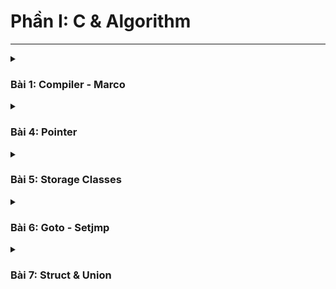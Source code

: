 # Phần I: C & Algorithm
---

<details>
  <summary><h3>Bài 1: Compiler - Marco</h3></summary>

IDE gồm: `Dev-C++, VS Code(đã cài Extensions), Arduino IDE, KeilC, STM32CubeIDE,...`

- Editor: Phần mềm soạn thảo.

- Complier: Trình biên dịch, chuyển đổi ngôn ngữ bậc cao sang ngôn ngữ máy.

## I. Quá trình Compiler
Gồm 4 bước chính:

- Tiền xử lý (Preprocessor).

- Compiler.

- Asembler.

- Linker.

### 1. Tiền xử lý (Preprocessor)
(Chuyển file a.c, file b.h thành file main.i)

`gcc -E main.c -o main.i`

> Copy toàn bộ mã nguồn vào file main.i
>
> Xóa comment.
>
> Macro `#define` thì bị thay thế bằng đối tượng khác, còn lại giữ nguyên.

### 2. Complier
(chuyển file main.i thành file main.s)

`gcc -S main.i -o main.s`

> Tạo ra file hợp ngữ (file Assembly).
>
> Thao tác trên RAM mượt mà hơn.

### 3. Assembler
(chuyển file main.s thành file main.o)

`gcc -c main.s -o main.o`

> Mã nguồn chuyển thành các đoạn mã 0 1 (ngôn ngữ máy).
>
> Nếu code trên VDK thì chương trình lưu vào bộ nhớ Flash.

### 4. Linker
(Liên kết các file main.o, build lại thành file main.exe)

`gcc main.o test.o -o main`

`./main`

## II. Marcro

> Macro là những từ chỉ thông tin xử lý, xảy ra ở quá trình tiền xử lý `#include`, `#define`, `#ifndef`, `#if`,...

### 1. Macro chỉ thị bao hàm tệp

- #include< >: Tìm file trong thư mục cài đặt.

- #include" ": Tìm file trong thư mục hiện tại.

### 2. Macro chỉ thị định nghĩa

- #define: Định nghĩa 1 đối tượng(biến, hàm, mảng)

_VD1: Define trên nhiều dòng_ 

```c
  #define CREATE_FUNC(name_func, cmd) \
  void name_func(){                   \
    printf(cmd);                      \
  }                                   \
```

- #undef: Xóa định nghĩa #define

#### 3 toán tử macro #define

- ##: Nối các chuỗi

_VD2:_

```c
  #define CREATE_VAR(name)    \
  int int_##name              \
  double double_##name        \

  int main(int argc, char const *argv[])
  {
    CREATE_VAR(abd);   // Kết quả: int int_abd double double_abd;

    return 0;
  }  
```

- #: Chuẩn hóa lên chuỗi
_VD3_
```c
  #define CREATE_STRING(cmd) printf(#cmd)

  int main(int argc, char const *argv[])
  {
    CREATE_STRING(123abc); // Kết quả: printf("123abc")

    return 0;
  }  
```

- Macro Variadic: Cho phép 1 hàm có thể nhận số lượng tham số truyền vào không xác định.
```c
#define sum(...) __VA_ARGS__
```

_VD4: Tính tổng với số lượng số bất kỳ (1 sum)_
```c
  #define sum(...) __VA_ARGS__  \
  int arr[] = {__VA_ARGS__, 0}; \
  int tong = 0;                 \
  int i = 0;                    \
  while (arr[i] !=0){           \
    tong += arr[i];             \
    i++;                        \
  }                             \
  printf("Tong = %d\n", tong); 

int main(int argc, char const *argv[])
  {
    sum(1,2);
    return 0;
  }  
```
_(Nhiều sum)_
```c
#include <stdio.h>

#define sum(...)                    \
do {                                \
    int arr[] = {__VA_ARGS__, 0};   \
    int tong = 0;                   \
    int i = 0;                      \
    while (arr[i] != 0) {           \
        tong += arr[i];             \
        i++;                        \
    }                               \
    printf("Tong = %d\n", tong);     \
} while (0)                         

int main(int argc, char const *argv[])
{
    sum(1, 2);
    sum(1, 2, 3);
    sum(1, 3, 5, 7, 9, 12, 15);

    return 0;
}                        
```

- `__VA_ARGS__`: Là những giá trị đưa vào mảng.

- `0`: Dấu hiệu kết thúc chuỗi, vòng lặp sẽ dừng khi gặp số 0.

- **Tại sao sử dụng do...while(0)?**

  > Giả sử không có `do...while(0)`, thì khi gọi `sum()` lần 2 thì nó sẽ tạo 2 mảng `arr[]` thêm 2 lần. Tạo thành 2 biến cục bộ bị trùng tên trong main -> Bị lỗi.
  >
  > Khi sử dụng `do...while(0)` nó giống như 1 cái hàm, `int arr` trở thành biến cục bộ trong 1 hàm. Khi gọi `sum()` 2 lần thì nó trở thành 2 biến cục bộ trong hàm `do...while` -> Không bị mâu thuẫn.


### 3. Macro chỉ thị biên dịch có điều kiện

- #ifdef, #ifndef: Kiểm tra xem 1 macro có định nghĩa hay chưa

  - #ifdef: Nếu đã định nghĩa -->> thực thi chương trình
 
  - #ifndef: Nếu chưa định nghĩa -->> thì định nghĩa --> thực thi

  -> Kết thúc: #endif

- #if, #else, #elif: đây là các macro kiểm tra điều kiện giống (if-else-else if)

## SỬ DỤNG MACRO VÀ FUNCTION CÓ GÌ KHÁC NHAU? 

- Function: Không cấp phát bộ nhớ, vì có bộ nhớ riêng, tốc độ châm, đầu tiên lưu vào stack --> lấy vào địa

- Macro: Tốn bộ nhớ chương trình, để khởi tạo và lưu lại, tốc độ nhanh hơn--> bộ đếm chương trình tuần tự

</details>

<details>
  <summary><h3>Bài 4: Pointer</h3></summary>

> Con trỏ là 1 biến, không dùng lưu giá trị mà nó dùng để lưu địa chỉ của 1 đối tượng(biến, hàm, mảng,...)

_Sự khác nhau biến & con trỏ:_

  |                   | `int var = 0;`     | `int *ptr = &var;` |
  |-------------------|-----------------------|---------------------------|
  | **Address**       | `0x01 0x02 0x03 0x04`(Vùng địa chỉ)  | `0xc1` `0xc2` `0xc3` `0xc4` `0xc5`...`0xc8`                  |
  | **Value**         | `0b00..00`(Số cụ thể)             | `0x01` `0x02` `0x03` `0x04` `0x00`...`0x00` (Vùng địa chỉ)                     |

  - `0b00000000(MSB) 00000000 00000000 00000000(LSB)`: LSB(Địa chỉ bắt đầu-Thấp nhất) -> MSB-Cao nhất

## 0. Cách sử dụng Pointer

- **Khai báo con trở**
```c
  int *ptr_int;       // con trỏ đến kiểu int
  char *ptr_char;     // con trỏ đến kiểu char
  float *ptr_float;   // con trỏ đến kiểu float
```

- **Lấy địa chỉ của biến**
```c
  int x = 10;
  int *ptr_x = &x;  // ptr_x chứa địa chỉ của x
```
- **Truy cập giá trị (giải tham chiếu - dereference)**
```c
  int y = *ptr_x    // y sẽ bằng giá trị của x
  ptr_x = &x;
  *ptr_x = *(0x01) = 10;
```

## 1. Kích thước của Con trỏ
- Phụ thuộc vào kiến trúc của máy tinh và trình biên dịch.
_VD:_ Laptop 64bit --> 8byte

- Trên MCU phụ thuộc vào kiến thúc vi xử lý.
_VD:_  STM32/32bit --> 4byte

       STM8/8bit   --> 1byte

```c
  #include <stdio.h>

  int main()
  {
    printf("Sizeof pointer: %d bytes\n", sizeof(int*)); // 8byte
    printf("Sizeof pointer: %d bytes\n", sizeof(short*)); // 8
    printf("Sizeof pointer: %d bytes\n", sizeof(float*)); // 8
    printf("Sizeof pointer: %d bytes\n", sizeof(double*)); // 8
    return 0;
  }
```
## 2. Regular Pointer(Con trỏ với biến)

> Kiểu dữ liệu(short, int, float, double,...) ảnh hưởng đến việc truy xuất giá trị, quyết định đọc bao nhiêu byte trong vùng nhớ.

_VD: (Lấy ở đầu bài)_
```c
  int var = 10;
  int *ptr = &var;
```
  - Address:  0xc1 0xc2 0xc3 0xc4 0xc5 ... 0xc8 (8byte)

  - Value:    0x01 0x02 0x03 0x04 0x00 ... 0x00 (int-4byte)
              (LSB -> MSB)

  - Nếu `double` 0x01 0x02 0x03 0x04 0x05 ... 0x08  

## 3. Array Pointer(Con trỏ mảng)

> Vùng nhớ câp phát cho mảng phụ thuộc vào (số lượng) * (kiểu dữ liệu)
  ```c
  #include<stdio.h>
    
  int main(){
    int arr[] = {1, 2, 3, 4, 5}; // Số lượng * sizeof(int) = 20byte

    int n = (sizeof(arr)/sizeof(arr[0])); // Tính số lượng

    int *ptr = arr; // mảng thì không cần dấu '&'

    // ptr:    vùng địa chỉ phần tử đầu tiên 0
    // ptr+1:  vùng địa chỉ phần tử thứ 1
    // ptr+2:  vùng địa chỉ phần tử thứ 2
    
    // ptr + i.sizeof(data_type)
    for (int i = 0; i < n; i++)
    {
        printf("Địa chir = %p - Giá trị: %d\n", ptr+i, *(ptr+i)); // Giải tham chiếu tìm giá trị
    }

    return 0;
  }
```


## 4. Void Pointer
> Là 1 biến, có thể trỏ đến bất kỳ địa chỉ có kiểu dữ liệu nào cũng được, nó không quan tâm các kiểu dữ liệu như (char, int, float, double,...).

- Ưu điểm: Tại địa chỉ trỏ đến có thể đọc và thay đổi giá trị, với điều kiện phải ép kiểu con trỏ void.

```c
  void * ptr; //Khai bao con tro Void
```
- _VD1: Xuất giá trị kiểu int, char._

```c
  #include <stdio.h>

  int main(int argc, char const *argv[]){
      void *ptr;

      int a = 10;
      ptr = &a;
      printf("Dia chi: %p, Gia tri: %d\n", ptr, *(int*)(ptr));

      char c = 'C';
      ptr = &c;
      printf("Dia chi: %p, Gia tri: %c\n", ptr, *(char*)(ptr));
  }
```

## 5. Function Pointer
> Là 1 biến, có thể trỏ đến địa chỉ của 1 hàm có kiểu dữ liệu cụ thể.
>
>Đây là biến giữ địa chỉ của hàm, mỗi thời điểm chỉ trỏ 1 hàm.

- Thông thường sử dụng theo 2 cách:
    - Là tham số truyền vào của 1 hàm.
    - Lưu trữ địa chỉ của 1 hàm. 

```c
   void (*func_ptr)(int, int);  // Khai bao con tro
```

- _VD2: Tổng, hiệu, tích, thương._

```c
  #include<stdio.h>

  void tong(int a, int b){
      printf("%d + %d = %d\n",a ,b, a + b); 
  }
  void hieu(int a, int b){
      printf("%d - %d = %d\n",a ,b, a - b); 
  }
  void tich(int a, int b){
      printf("%d * %d = %d\n",a ,b, a * b); 
  }
  void thuong(int a, int b){
      printf("%d / %d = %d\n",a ,b, a / b);
  }

  int main(int argc, char *argv[]) {
  int a = 10, b = 5;

  //Khai bao mang con tro Ham
  void (*cal[])(int, int) = {tong, hieu, tich, thuong};
  for (int i = 0; i < 4; i++) {
      cal[i](a, b);
  }
```

## 6. Pointer to Constant(Con trỏ hằng)

> Khi trỏ đến 1 địa chỉ, không thể thay đổi đc giá trị tại địa chỉ đó (chỉ có thể đọc và không thể thay đổi).
>
> Có thể trỏ đến nhiều địa chỉ khác nhau.

```c
  int const *ptr_const;
  const int *ptr_const;
```

- _VD3:_
```c
  #include<stdio.h>

  int a = 10;
  int b = 3; //Khai bao ptr_const cua b duoc.
  const int *ptr_const = &a;

  int main(int argc, char const *argv[])
  {
    printf("%p\n", ptr_const);
    printf("%d\n", *ptr_const); //ptr_const = 10

    // *ptr_const = 5;
    // Dong nay sai, chi co the thay doi gia tri tai a.
    // VD: a = 15 -> *ptr_const =

    a = 15;
    printf("%p\n", ptr_const);
    printf("%d\n", *ptr_const); //ptr_const = 15
  }
```
## 7. Constant Pointer(Hằng con trỏ)

> Tại địa chỉ trỏ đến không thể thay đổi được địa chỉ, còn giá trị có thể thay đổi được.
>
> Chỉ trỏ đến 1 địa chỉ cố đinh, khi đã trỏ đến 1 địa chỉ rồi thì không thể trỏ đến địa chỉ khác được nữa.

```c
    int *const const_ptr = &value;
```

- _VD4:_

```c
  #include<stdio.h>

  int a = 10;
  int b = 3; // Khong khai bao duoc const_ptr cua b!!!
  int *const const_ptr = &a;

  int main(int argc, char const *argv[])
  {
      printf("%p\n", const_ptr);
      printf("%d\n", *const_ptr); //ptr_const = 10
  
      *const_ptr = 15; // hay doi gia tri tai con tro luon.
      printf("%p\n", ptr_const);
      printf("%d\n", *ptr_const); //ptr_const = 15
  }
```


### Bảng so sánh Con Trỏ Hằng VS Hằng Con trỏ

| Khác nhau | Con trỏ hằng | Hằng con trỏ |
| :---: | --- | ---: |
| 1 |Có thể trỏ đến nhiều địa chỉ khác | Chỉ trỏ đến 1 địa chỉ duy nhất |
| 2 |Chỉ có thể đọc, không thể thay đổi giá trị(giá trị chỉ được thay đổi tại biến)| Có thể thay đổi giá trị |

   
## 8. NULL Pointer
>Con trỏ trống, không trỏ đến vùng nhớ nào.
>
>Khai báo nhưng chưa sử dụng liền.

**Lưu ý:** 
- Khi khai báo con trỏ mà chưa sử dụng thì dùng con trỏ NULL sẽ không bị **random** giá trị vào địa chỉ rác hoặc trùng lặp địa .
- Khởi tạo và kết thúc phải gán NULL.

```c
  int *ptr = NULL;
```
   
## 9. Pointer to Pointer(Con trỏ đến con trỏ)
>Là con trỏ mà có thể trỏ đến địa chỉ của các con trỏ khác, có nhiều cấp độ con trỏ (con trỏ cấp 2, 3,...).

```c
  int a = 10;
  int *ptr = &a;
  int **ptr = &ptr;
```
**Lưu ý:** 
- Được sử dụng trong kiểu dữ liệu Json, cấu trúc dữ liệu list.
- Đối với con trỏ cấp 2 là lưu địa chỉ của con trỏ cấp 1, chứ không phải lưu địa chỉ mà con trỏ đang trỏ đến.             

</details>

<details>
  <summary><h3>Bài 5: Storage Classes</h3></summary>

## 1. Extern

> Cho phép những file trong cùng 1 thư mục chia sẻ tài nguyên với nhau (biến, hàm, mảng).
>
> Các biến chỉ khai báo, không được khởi tạo.
>
> Khai báo biến cấp độ cao nhất - toàn cục.

**Ưu điểm quan trọng:** Tiết kiệm được bộ nhớ.

- Muốn sử dụng lại các biến đã khai báo trong file trước đó. Theo thông thường ta phải khai báo `#include"file.h"` hoặc `#define_FILE1_H`, đối với xử lý nhiều file thì việc khai báo cho file main.c sẽ tốn rất nhiều bộ nhớ.

_VD1:_ Ta có 3 file
     
          file1.c

          file2.c

          main.c 

➡️ Để sử dụng các biến của 1 và 2, ta khai báo `extern int a;` hoặc `extern int b;`.

## 2. Static

### 2.1 Satic - local variables(bss & data)

> Được sử dụng, giới hạn phạm vi trong 1 hàm. 
>
> Giữ lại giá trị sau những lần gọi hàm, địa chỉ tổn tại trong suốt chương trình.
>
> Static cục bộ không thể thay đổi giá trị bên ngoài, nếu muốn thay đổi thì sử dụng con trỏ.

_VD2: Static biến cục bộ_

```c
     #include<stdio.h>
     void count(){
          int a=5;
          a++;
          printf("Gia tri: %d\n",a);
     }

     int main(int argc, char const *argv[]){
          count(); //6
          count(); //6
          count(); //6
          count(); //6
     }
```
- Hàm `count` dù được gọi bao nhiêu lần vẫn in ra giá trị là 6. Vì biến `a` được khai báo là 1 biến cục bộ trong hàm `count()`
- Sau khi hàm `count` đầu tiền hoàn thành, `a` sẽ bị hủy giá trị (cấp thoát địa chỉ) và các giá trị tiếp theo vẫn = 6. 
- Nếu ở thêm biến `static` cục bộ vào `int a=5;` là `static int a=5;` thì giá trị `a` mới có thể tăng dần lên 7, 8,... theo số lần gọi hàm `count`.
- Có thể dùng con trỏ để thay đổi giá trị 
```c
     #include<stdio.h>

     int *ptr = NULL;
     void count(){
          static int a=5;
          ptr = &a;
          a++;
          printf("Gia tri: %d\n",a);
     }

     int main(int argc, char const *argv[]){
          count(); //6
          count(); //7
          count(); //8
          *ptr = 99;
          count(); //100
     }
```

### 2.2 Satic - global variables

> Giới hạn phạm vị sử dụng trong 1 file, không thể liên kết file (các file khác không dùng Extern để gọi ra được). 
>
> Không thể dùng con trỏ để thay đổi giá trị.

**- Ưu điểm:** Sử dụng static toàn cục để ẩn ở quá trình trung gian tính ra kết quả. Như tính delta trong phương trình bậc 2.

### 2.3 Satic - class (hướng đối tượng trong C++), học sau

## 3. Volatile

**Biến volatile là gì?** Khai báo biến mà biến này không sử dụng, tránh bị complier tối ưu hóa xóa cái biến này đi.

> Dùng trong code cho MCU, ép buộc 1 biến truy cập đến địa chỉ và nó không bị xóa khỏi bộ nhớ khi biến đó k được sử dụng.

```c
     // Dùng trong code VDK

     #include "stm32f4xx.h"
     volatile unit8_t var = 0;

```

**Ứng dụng:** Đọc giá trị cảm biến nhiệt độ nhiệt độ, ví dụ có 10 giá trị 30 độ C giống nhau, thì có nguy cơ biến CB nhiệt độ bị xóa khỏi bộ nhớ. Vì vậy, sử dụng biến Volatile đảm bảo cảm biến nhận đúng giá trị không bị cấp thoát, hạn chế sai số.

## 4. Register

![](https://github.com/hthuan02/Advanced-C-Cpp-and-Algorithm/blob/main/C/Bai5_Storage%20Classes/register.png)

Khi thực thi 1 chương trình sẽ trải qua 4 giai đoạn:

**(1):** Lưu trữ từ trong bộ nhớ RAM, thực hiện tính toán.

**(2):** Thao tác tính toán các giá trị.

**(3):** Tính xong thì lưu giá trị trong thanh ghi.

**(4):** Lấy giá trị trong thanh ghi trả về biến trong RAM, kết quả = 6.


**Ứng dụng của biến register:**

- Khai báo biến register, thì chương trình chỉ thực hiện tính toán và lưu giá trị trên thanh ghi( bị lượt bỏ 2 bước đầu-cuối: Lưu trữ trên RAM và trả kqua từ thanh ghi lên RAM). Giúp rút ngắn thời gian chạy và tăng hiệu suất làm việc của chương trình.
     
- Chỉ sử dụng cho biến cục bộ.

</details>

<details>
  <summary><h3>Bài 6: Goto - Setjmp</h3></summary>
## I. Goto
>Cho phép đoạn code nhảy đến label(nhãn) mà mình chỉ , label có để đặt bất cứ vị trí nào trong cùng 1 hàm.

- _VD1: Tạo Menu sử dụng lệnh Goto_
   
```c
  #include<stdio.h>

  int main(int argc, char const *argv[])
  {
    int option;
    menu1:
    do{
      printf("Menu1\n");
      printf("1: Tao ra menu thu ....\n");
      printf("2....\n");
      printf("3....\n");
      printf("%d....\n",option);
    } while(option != 1);

  switch (option){
    case 1:
      printf("Menu2\n");
      printf("0: Quay lai Menu 1\n");
      printf("1: Ket thuc chuong trinh\n");
      printf("2....\n");
      scanf("%d",&option);
      break;
    
      switch (option){
        case 0:
          /* goto <label> */
          goto menu1;
        case 1:
          goto thoatchuongtrinh;
        case 2:
          break;
        }
        break;

        case 2:
          /* code */
        break;

      case 3:
        /* code */
      break;

      default:
        break;         
    }
    thoatchuongtrinh:
    return 0;
  }
```

   - Chương trình chạy tuần tự từ Menu1 đến Menu2. Nhưng ở Menu2 có 2 Option:
      - `case 0:`: Dùng lệnh `goto menu1;` và đặt lệnh `menu1:` ở đầu Menu1, chương trình sẽ trở về Menu1.
      - `case 1`: Lệnh `goto thoatchuongtrinh;` và đặt lệnh `thoatchuongtrinh:` ở cuối, chỉ định chương trình thoát ra khỏi switch để kết thúc chương trình.
  
## Nhược điểm của Goto:
-  Vì chương trình không chạy tuần tự, nên code khó đọc, khó quản lý và bảo trì.
-  Khó debug, vì khó xác định được vị trí gây lỗi.

## Ưu điểm:

### 1. Thoát khỏi nhiều cấp độ vòng lặp
   
>Đối chương trình nhiều cấp độ vòng lặp, mình muốn thoát ra thì phải xét điều kiện và break để thoát chương trình, sẽ phức tạp.

_- VD2:_
   
```c
   int i,j;

   while(1){
      for(i=1; i<5; i++ ){
         for(j=1; j<5; j++ ){
            if (i == 2 && j == 3){
               printf("break for j\n");
               break; //Chi thoat duoc For cua j 
            }
         if (i == 2 && j == 3){
               printf("break for i\n");
               break; //Thoat duoc For cua i 
            }
         }
      }
      if (i == 2 && j == 3){
         printf("break while \n");
         break; //Thoat duoc For cua while       
      }
   } 
```
- Sử dụng `goto` để thoát chương trình nhanh hơn.

```c
   int i,j;

   while(1){
      for(i=1; i<5; i++ ){
         for(j=1; j<5; j++ ){
               if (i == 2 && j == 3){
               printf("Thoat chuong trinh\n");
               goto thoat; //1 lenh goto, thoat duoc 3 vong lap
         }
      }
   thoat: 
   return 0;
   }
```
### ỨNG DỤNG
 Dùng trong Led ma trận, kết hợp với thuật toán quét led.

## II. Thư viện <setjmp.h>
> Cho phép chương trình có thể nhảy từ nhãn đặt trong hàm này sang nhãn đặt trong hàm khác thông qua setjmp và longjmp.
>
> Thư viện setjmp.h bao gồm 2 hàm setjmp và longjmp.
>
> Xử lý ngoại lệ 

### 1. Hàm setjmp
```c
   int setjmp(jmp_buf);
```

- Khi gọi `setjmp` lần đầu, thì mặc định trả về 0.

### 2. Hàm longjmp
```c
   longjmp(jmp_buf, int value);
```

- Khi gọi `longjmp` thì luồng của chương trình sẽ nhảy về `setjmp`. Sau đó, gán giá trị của `int value` vào giá trị mới của `setjmp`

_- VD3:_


### 3. Xử lý ngoại lệ(TRY, CATCH, THROW) (Chưa hoàn thành)
</details>

<details>
  <summary><h3>Bài 7: Struct & Union</h3></summary>

## 1. Struct

> Struct là 1 dạng kiểu dữ liệu, cho phép người dùng tự định nghĩa. Nhóm các kiểu dữ liệu như: int, char, double,... lại thành kiểu dữ liệu mới. 
>
> Kích thước của Struct = Tổng các kích thước dữ liệu + padding 


```c
    #include <stdio.h>
    #include <stdint.h> // Thư viện để sử dụng uint32_t, uint8_t, uint16_t

    struct Data {
      int a;
      double b;
      char c;
    };

    struct Data data1, data2, data3;

```

hoặc:
```c
    typedef struct Data{
      int a;
      double b;
      char c;
    } Data;

    Data *data1, data2, data3;

```

- Trong hàm `main.c` thì `data.a = 0;`
- Đối với con trỏ `*ptr` thì `data ->a = 0;`

_VD1:_

```c
    #include <stdio.h>
    #include <stdint.h> // Thư viện để sử dụng uint32_t, uint8_t, uint16_t

    typedef struct {
      uint32_t var1;
      uint8_t var2;
      uint16_t var3;
    } data; // Tên kiểu dữ liệu là data

    int main(int argc, char const *argv[]) {
      printf(" Size of data: %d\n");
      data data;

      printf("Address of var1: %p\n", &data.var1);
      printf("Address of var2: %p\n", &data.var2);
      printf("Address of var3: %p\n", &data.var3);

      return 0;
    }
```
## Data alignment & padding

- Data alignment: Là việc canh chỉnh, sắp xếp dữ liệu được sắp xếp dữ liệu vào đúng kích thước của CPU (gồm 2 byte, 4 byte, 8 byte,..). Đảm bảo hiệu suất hoạt động của bộ nhớ, dễ dàng truy cập và xử lý nhanh hơn.

- Padding(đệm vào): Khi canh chỉnh, sắp xếp bộ nhớ còn dư ra 1 vài byte trên tổng số ổ đĩa thì đó là padding.

```c
    //double(8byte): Chia het 8, 0x00 0x08 0x10 0x18,..
    //int, int32_t, uint32_t(4byte): 0x00 0x04 0x08 0x0C...
    //float, init16_t, uint16_t(2byte): 0x00 0x02 0x04 0x06...
    //padding
```
➡️ Kích thước của Struct = tổng các kiểu dữ liệu + padding
  
**_VD2: Tìm kích thước struct VD1_**

```c
    typedef struct {
      uint32_t var1; //Chia hết cho 8 (4byte) 
      uint8_t var2; //1byte
      uint16_t var3; //2byte
    } data;
```
- Giải thích: Ưu tiên kích thước dữ liệu lớn nhất làm chuẩn (4byte).
    - var1 (4byte)

    - var2 (1byte) + var3 (2byte) = 3 byte (dư 1 byte) -> 1 padding

    - Tổng = 8

**_VD3: Tìm kích thước_**

```c
      uint8_t var1[9]; //1byte 
      uint64_t var2[3]; //8byte
      uint16_t var3[10]; //2byte
      uint32_t var4[2]; //4byte

```

- Giải thích:
    - Kích thước lớn nhất là 8 byte.
    
    - var1: 8byte(làm chuẩn) + (1byte lẻ + 7padding) = 16  
    
    - var2: 8byte *3 = 24
    
    - var3: 8byte *2 + (4byte lẻ + 4padding) = 24
    
    - var4: 8byte
    
    - Tổng kích thước = 72 byte

### Ứng dụng của Struct: 
    
- Json
- Cấu trúc dữ liệu list
- Giao thức trong MCU, mỗi thông số đều có cấu hình khác nhau -> Dùng Struct để gom các thông số về.

## 2. Union

>
> Giống với struct, đây là kiểu dữ liệu người dùng tự định nghĩa bằng cách nhóm các kiểu dữ liệu lại.
>
> Union sử dụng chung vùng nhớ, các thành phần đều chung địa chỉ -> Giá trị này thay đổi thì những giá trị khác sẽ thay đổi.
>
> Kích thước Union = Tổng member có kích thước lớn nhất + padding.

**_VD4: Kiểm tra kích thước của Union_**
```c    
#include <stdio.h>
#include <stdint.h>

typedef union
{
    uint8_t var1; // 1byte
    uint32_t var2; // 4 byte
    uint16_t var3; // 2 byte

    // Union sẽ lấy kiểu dữ liệu có kích thước lớn nhất 24 byte
} frame;

int main(int argc, char const *argv[])
{

    printf("Size = %d\n", sizeof(frame)); //Kích thước lớn nhất 4byte
    frame data;

    data.var1 = 5;
    data.var2 = 6;
    data.var3 = 7;
    //Vì dữ liệu kiểu Union-> SD chung vùng nhớ
    //Lấy data sau cùng
    printf("Var1 = %d\n", data.var1);   //7
    printf("Var2 = %d\n", data.var2);   //7
    printf("Var3 = %d\n", data.var3);   //7
    return 0;
}
```

**Trường hợp đặc biệt của VD4:**

```c
    int main(int argc, char const *argv[])
    {
    
        printf("Size = %d\n", sizeof(frame));
        frame data;

        data.var2 = 4294967294;

        printf("Var1 = %d\n", data.var1); //254   
        printf("Var2 = %u\n", data.var2); //4294967294
        printf("Var3 = %d\n", data.var3); //65534
        return 0;
    }
```

- Giải thích:
    - Vì `data.var2 = 4294967294;` chuyển sang binary = 11111111 11111111 11111111 11111110
    
    - Địa chỉ bắt đầu, 0x01 lưu byte thấp nhất.
  
        | 0x01 | 0x02 | 0x03|0x04|
        | :---: | --- | ---: | ---: |
        | 11111110 | 11111111 | 11111111 | 11111111 |
        | 254 | 65535 | 65535 | 65535 |

    -  var1: 1byte = 254 (0x01)
  
    -  var2: 4byte = 4294967294 (4 ô địa chỉ)

    -  var3: 2byte = 65534 (0x01+0x02)

</details>
